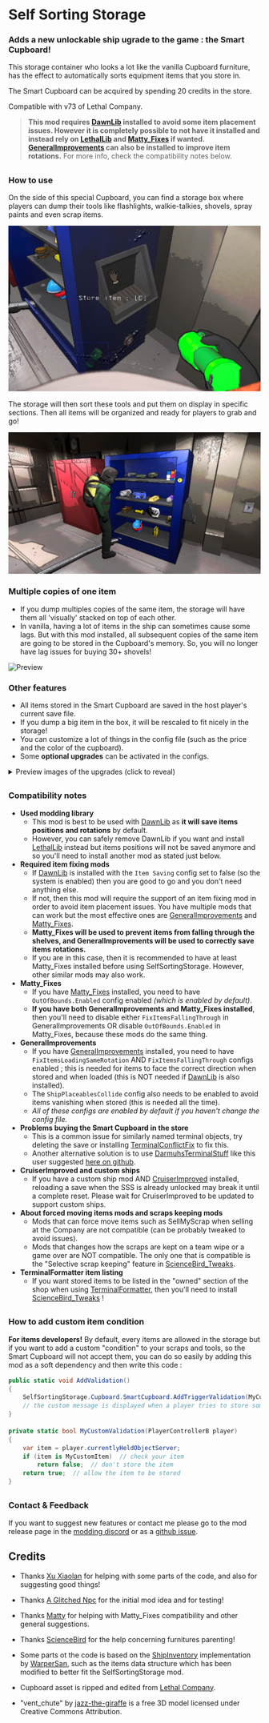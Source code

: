 # Self Sorting Storage

### Adds a new unlockable ship ugrade to the game : the **Smart Cupboard**!

This storage container who looks a lot like the vanilla Cupboard furniture, has the effect to automatically sorts equipment items that you store in.

The Smart Cupboard can be acquired by spending 20 credits in the store.

Compatible with v73 of Lethal Company.

> **This mod requires [DawnLib](https://thunderstore.io/c/lethal-company/p/TeamXiaolan/DawnLib/) installed to avoid some item placement issues. However it is completely possible to not have it installed and instead rely on [LethalLib](https://thunderstore.io/c/lethal-company/p/Evaisa/LethalLib/) and [Matty_Fixes](https://thunderstore.io/c/lethal-company/p/mattymatty/Matty_Fixes/) if wanted. [GeneralImprovements](https://thunderstore.io/c/lethal-company/p/ShaosilGaming/GeneralImprovements/) can also be installed to improve item rotations.** For more info, check the compatibility notes below.

##

### How to use
On the side of this special Cupboard, you can find a storage box where players can dump their tools like flashlights, walkie-talkies, shovels, spray paints and even scrap items.

![Preview](https://raw.githubusercontent.com/ZigzagAwaka/SelfSortingStorage/main/Images/SSS_Preview2.PNG)

The storage will then sort these tools and put them on display in specific sections. Then all items will be organized and ready for players to grab and go!

![Preview](https://raw.githubusercontent.com/ZigzagAwaka/SelfSortingStorage/main/Images/SSS_Preview1.PNG)

### Multiple copies of one item
- If you dump multiples copies of the same item, the storage will have them all 'visually' stacked on top of each other.
- In vanilla, having a lot of items in the ship can sometimes cause some lags. But with this mod installed, all subsequent copies of the same item are going to be stored in the Cupboard's memory. So, you will no longer have lag issues for buying 30+ shovels!

![Preview](https://raw.githubusercontent.com/ZigzagAwaka/SelfSortingStorage/main/Images/SSS_Preview3.gif)

### Other features
- All items stored in the Smart Cupboard are saved in the host player's current save file.
- If you dump a big item in the box, it will be rescaled to fit nicely in the storage!
- You can customize a lot of things in the config file (such as the price and the color of the cupboard).
- Some **optional upgrades** can be activated in the configs.

<details><summary>Preview images of the upgrades (click to reveal)</summary>

#### Wide Cupboard

For those who wants more space!

![Preview](https://raw.githubusercontent.com/ZigzagAwaka/SelfSortingStorage/main/Images/SSS_Upgrades1.PNG)

#### Reset Button

Press it to delete everything stored...

![Preview](https://raw.githubusercontent.com/ZigzagAwaka/SelfSortingStorage/main/Images/SSS_Upgrades2.PNG)

#### Cozy Lights

Some decorative lights for the storage!

![Preview](https://raw.githubusercontent.com/ZigzagAwaka/SelfSortingStorage/main/Images/SSS_Upgrades3.PNG)

#### Items list screen

List every stored items on a GeneralImprovements screen.

![Preview](https://raw.githubusercontent.com/ZigzagAwaka/SelfSortingStorage/main/Images/SSS_Upgrades4.png)

</details>

##

### Compatibility notes
- **Used modding library**
    - This mod is best to be used with [DawnLib](https://thunderstore.io/c/lethal-company/p/TeamXiaolan/DawnLib/) as **it will save items positions and rotations** by default.
    - However, you can safely remove DawnLib if you want and install [LethalLib](https://thunderstore.io/c/lethal-company/p/Evaisa/LethalLib/) instead but items positions will not be saved anymore and so you'll need to install another mod as stated just below.
- **Required item fixing mods**
    - If [DawnLib](https://thunderstore.io/c/lethal-company/p/TeamXiaolan/DawnLib/) is installed with the `Item Saving` config set to false (so the system is enabled) then you are good to go and you don't need anything else.
    - If not, then this mod will require the support of an item fixing mod in order to avoid item placement issues. You have multiple mods that can work but the most effective ones are [GeneralImprovements](https://thunderstore.io/c/lethal-company/p/ShaosilGaming/GeneralImprovements/) and [Matty_Fixes](https://thunderstore.io/c/lethal-company/p/mattymatty/Matty_Fixes/).
    - **Matty_Fixes will be used to prevent items from falling through the shelves, and GeneralImprovements will be used to correctly save items rotations.**
    - If you are in this case, then it is recommended to have at least Matty_Fixes installed before using SelfSortingStorage. However, other similar mods may also work.
- **Matty_Fixes**
    - If you have [Matty_Fixes](https://thunderstore.io/c/lethal-company/p/mattymatty/Matty_Fixes/) installed, you need to have `OutOfBounds.Enabled` config enabled *(which is enabled by default)*.
    - **If you have both GeneralImprovements and Matty_Fixes installed**, then you'll need to disable either `FixItemsFallingThrough` in GeneralImprovements OR disable `OutOfBounds.Enabled` in Matty_Fixes, because these mods do the same thing.
- **GeneralImprovements**
    - If you have [GeneralImprovements](https://thunderstore.io/c/lethal-company/p/ShaosilGaming/GeneralImprovements/) installed, you need to have `FixItemsLoadingSameRotation` AND `FixItemsFallingThrough` configs enabled ; this is needed for items to face the correct direction when stored and when loaded (this is NOT needed if [DawnLib](https://thunderstore.io/c/lethal-company/p/TeamXiaolan/DawnLib/) is also installed).
    - The `ShipPlaceablesCollide` config also needs to be enabled to avoid items vanishing when stored (this is needed all the time).
    - *All of these configs are enabled by default if you haven't change the config file.*
- **Problems buying the Smart Cupboard in the store**
    - This is a common issue for similarly named terminal objects, try deleting the save or installing [TerminalConflictFix](https://thunderstore.io/c/lethal-company/p/SylviBlossom/TerminalConflictFix/) to fix this.
    - Another alternative solution is to use [DarmuhsTerminalStuff](https://thunderstore.io/c/lethal-company/p/darmuh/darmuhsTerminalStuff/) like this user suggested [here on github](https://github.com/ZigzagAwaka/SelfSortingStorage/issues/2#issuecomment-2708783243).
- **CruiserImproved and custom ships**
    - If you have a custom ship mod AND [CruiserImproved](https://thunderstore.io/c/lethal-company/p/DiggC/CruiserImproved/) installed, reloading a save when the SSS is already unlocked may break it until a complete reset. Please wait for CruiserImproved to be updated to support custom ships.
- **About forced moving items mods and scraps keeping mods**
    - Mods that can force move items such as SellMyScrap when selling at the Company are not compatible (can be probably tweaked to avoid issues).
    - Mods that changes how the scraps are kept on a team wipe or a game over are NOT compatible. The only one that is compatible is the "Selective scrap keeping" feature in [ScienceBird_Tweaks](https://thunderstore.io/c/lethal-company/p/ScienceBird/ScienceBird_Tweaks/).
- **TerminalFormatter item listing**
    - If you want stored items to be listed in the "owned" section of the shop when using [TerminalFormatter](https://thunderstore.io/c/lethal-company/p/mrov/TerminalFormatter/), then you'll need to install [ScienceBird_Tweaks](https://thunderstore.io/c/lethal-company/p/ScienceBird/ScienceBird_Tweaks/) !

##

### How to add custom item condition
**For items developers!** By default, every items are allowed in the storage but if you want to add a custom "condition" to your scraps and tools, so the Smart Cupboard will not accept them, you can do so easily by adding this mod as a soft dependency and then write this code :

```cs
public static void AddValidation()
{
    SelfSortingStorage.Cupboard.SmartCupboard.AddTriggerValidation(MyCustomValidation, "[Your custom message]");
    // the custom message is displayed when a player tries to store something checked by your condition
}

private static bool MyCustomValidation(PlayerControllerB player)
{
    var item = player.currentlyHeldObjectServer;
    if (item is MyCustomItem)  // check your item
        return false;  // don't store the item
    return true;  // allow the item to be stored
}
```

##

### Contact & Feedback
If you want to suggest new features or contact me please go to the mod release page in the [modding discord](https://discord.gg/XeyYqRdRGC) or as a [github issue](https://github.com/ZigzagAwaka/SelfSortingStorage).

###

##

## Credits

- Thanks [Xu Xiaolan](https://www.youtube.com/shorts/Kt5mnWK-rgI) for helping with some parts of the code, and also for suggesting good things!

- Thanks [A Glitched Npc](https://www.twitch.tv/a_glitched_npc) for the initial mod idea and for testing!

- Thanks [Matty](https://thunderstore.io/c/lethal-company/p/mattymatty/) for helping with Matty_Fixes compatibility and other general suggestions.

- Thanks [ScienceBird](https://thunderstore.io/c/lethal-company/p/ScienceBird/) for the help concerning furnitures parenting!

- Some parts ot the code is based on the [ShipInventory](https://thunderstore.io/c/lethal-company/p/WarperSan/ShipInventory/) implementation by [WarperSan](https://thunderstore.io/c/lethal-company/p/WarperSan/), such as the items data structure which has been modified to better fit the SelfSortingStorage mod.

- Cupboard asset is ripped and edited from [Lethal Company](https://store.steampowered.com/app/1966720/Lethal_Company/).

- "vent_chute" by [jazz-the-giraffe](https://sketchfab.com/3d-models/vent-chute-961b5fb81e694f94ab1407028c7dc998) is a free 3D model licensed under Creative Commons Attribution.
